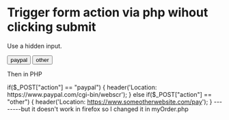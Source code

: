 
# Trigger form action via php wihout clicking submit

Use a hidden input.

<form action="myphp.php" name="form1" method="POST" />
   <input type="hidden" name="action" />
   <input onclick="setHidden(this)" type="button" value="paypal" />
   <input onclick="setHidden(this)" type="button" value="other" />
</form>

<script>
    function setHidden(element) {
       document.form1.action.value = element.value;
       document.form1.submit();
    }
 </script>
Then in PHP

if($_POST["action"] == "paypal") {
    header('Location: https://www.paypal.com/cgi-bin/webscr');
}
else if($_POST["action"] == "other") {
    header('Location: https://www.someotherwebsite.com/pay');
}
--------but it doesn't work in firefox so I changed it in myOrder.php
